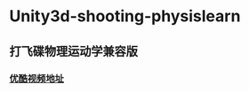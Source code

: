# Unity3d-shooting-physislearn
## 打飞碟物理运动学兼容版
### [优酷视频地址](http://v.youku.com/v_show/id_XMzU2MDYzODcwNA==.html?spm=a2hww.20027244.uerCenter.5!3~5~5!2~5~DL~DD~A)
